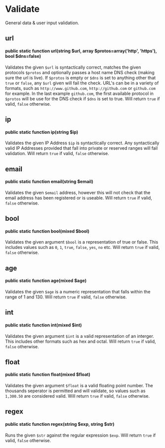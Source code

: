 # Validate
General data & user input validation.

## url
#### public static function url(string $url, array $protos=array('http', 'https'), bool $dns=false)
Validates the given `$url` is syntactically correct, matches the given protocols `$protos`
and optionally passes a host name DNS check (making sure the url is live). If
`$protos` is empty or `$dns` is set to anything other that `true` or `false`, any
`$url` given will fail the check. URL's can be in a variety of formats, such as
`http://www.github.com`, `http://github.com` or `github.com` for example. In the last
example `github.com`, the first available protocol in `$protos` will be use for the
DNS check if `$dns` is set to true. Will return `true` if valid, `false` otherwise.

## ip
#### public static function ip(string $ip)
Validates the given IP Address `$ip` is syntactically correct. Any syntactically
valid IP Addresses provided that fall into private or reserved ranges will fail
validation. Will return `true` if valid, `false` otherwise.

## email
#### public static function email(string $email)
Validates the given `$email` address, however this will not check that the email
address has been registered or is useable. Will return `true` if valid, `false`
otherwise.

## bool
#### public static function bool(mixed $bool)
Validates the given argument `$bool` is a representation of true or false. This includes
values such as `0`, `1`, `true`, `false`, `yes`, `no` etc. Will return `true` if
valid, `false` otherwise.

## age
#### public static function age(mixed $age)
Validates the given `$age` is a numeric representation that falls within the range
of 1 and 130. Will return `true` if valid, `false` otherwise.

## int
#### public static function int(mixed $int)
Validates the given argument `$int` is a valid representation of an interger. This
includes other formats such as hex and octal. Will return `true` if valid, `false`
otherwise.

## float
#### public static function float(mixed $float)
Validates the given argument `$float` is a valid floating point number. The thousands
seperator is permitted and will validate, so values such as `1,300.50` are considered
valid. Will return `true` if valid, `false` otherwise.

## regex
#### public static function regex(string $exp, string $str)
Runs the given `$str` against the regular expression `$exp`. Will return `true`
if valid, `false` otherwise.
